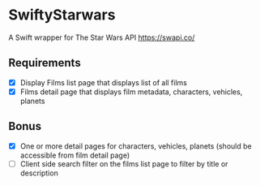 # SwiftyStarwars
A Swift wrapper for The Star Wars API https://swapi.co/


## Requirements ##
- [x] Display Films list page that displays list of all films
- [x] Films detail page that displays film metadata, characters, vehicles, planets

## Bonus ##
- [x] One or more detail pages for characters, vehicles, planets (should be accessible from film detail page)
- [ ] Client side search filter on the films list page to filter by title or description
